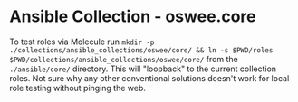 # Ansible Collection - oswee.core

To test roles via Molecule run `mkdir -p ./collections/ansible_collections/oswee/core/ && ln -s $PWD/roles $PWD/collections/ansible_collections/oswee/core/`
from the `./ansible/core/` directory. This will "loopback" to the current collection roles.
Not sure why any other conventional solutions doesn't work for local role testing without pinging the web.
